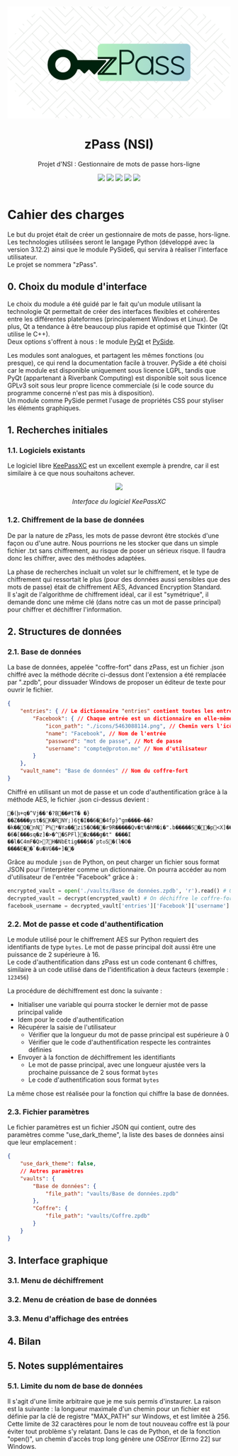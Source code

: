 <img src="./res/banner.png">

<h1 align="center">zPass (NSI)</h1>

<div align="center">
  <p>Projet d'NSI : Gestionnaire de mots de passe hors-ligne</p>
  <img src="https://m3-markdown-badges.vercel.app/stars/9/2/ziadoua/zpass-nsi">
  <img src="https://ziadoua.github.io/m3-Markdown-Badges/badges/Python/python2.svg">
  <img src="https://ziadoua.github.io/m3-Markdown-Badges/badges/JSON/json2.svg">
  <img src="https://ziadoua.github.io/m3-Markdown-Badges/badges/Figma/figma2.svg">
  <img src="https://ziadoua.github.io/m3-Markdown-Badges/badges/Markdown/markdown2.svg">
</div>

<br>

# Cahier des charges

Le but du projet était de créer un gestionnaire de mots de passe, hors-ligne.<br>
Les technologies utilisées seront le langage Python (développé avec la version 3.12.2) ainsi que le module PySide6, qui servira à réaliser l'interface utilisateur.<br>
Le projet se nommera "zPass".

## 0. Choix du module d'interface

Le choix du module a été guidé par le fait qu'un module utilisant la technologie Qt permettait de créer des interfaces flexibles et cohérentes entre les différentes plateformes (principalement Windows et Linux). De plus, Qt  a tendance à être beaucoup plus rapide et optimisé que Tkinter (Qt utilise le C++).<br>
Deux options s'offrent à nous : le module [PyQt](https://www.riverbankcomputing.com/software/pyqt/) et [PySide](https://pypi.org/project/PySide/).<br>

Les modules sont analogues, et partagent les mêmes fonctions (ou presque), ce qui rend la documentation facile à trouver. PySide a été choisi car le module est disponible uniquement sous licence LGPL, tandis que PyQt (appartenant à Riverbank Computing) est disponible soit sous licence GPLv3 soit sous leur propre licence commerciale (si le code source du programme concerné n'est pas mis à disposition).<br>
Un module comme PySide permet l'usage de propriétés CSS pour styliser les éléments graphiques.

## 1. Recherches initiales

### 1.1. Logiciels existants

Le logiciel libre [KeePassXC](https://keepassxc.org/) est un excellent exemple à prendre, car il est similaire à ce que nous souhaitons achever.

<div align="center">
  <img src="https://keepassxc.org/assets/img/screenshots/database_view.png" height="560">
  <p><i>Interface du logiciel KeePassXC</i></p>
</div>

### 1.2. Chiffrement de la base de données

De par la nature de zPass, les mots de passe devront être stockés d'une façon ou d'une autre. Nous pourrions ne les stocker que dans un simple fichier .txt sans chiffrement, au risque de poser un sérieux risque. Il faudra donc les chiffrer, avec des méthodes adaptées.<br>

La phase de recherches incluait un volet sur le chiffrement, et le type de chiffrement qui ressortait le plus (pour des données aussi sensibles que des mots de passe) était de chiffrement AES, Advanced Encryption Standard.<br>
Il s'agit de l'algorithme de chiffrement idéal, car il est "symétrique", il demande donc une même clé (dans notre cas un mot de passe principal) pour chiffrer et déchiffrer l'information.

## 2. Structures de données

### 2.1. Base de données

La base de données, appelée "coffre-fort" dans zPass, est un fichier .json chiffré avec la méthode décrite ci-dessus dont l'extension a été remplacée par ".zpdb", pour dissuader Windows de proposer un éditeur de texte pour ouvrir le fichier.<br>
```json
{
    "entries": { // Le dictionnaire "entries" contient toutes les entrées
        "Facebook": { // Chaque entrée est un dictionnaire en elle-même
            "icon_path": "./icons/5463088114.png", // Chemin vers l'icône
            "name": "Facebook", // Nom de l'entrée
            "password": "mot de passe", // Mot de passe
            "username": "compte@proton.me" // Nom d'utilisateur
        }
    },
    "vault_name": "Base de données" // Nom du coffre-fort
}
```
Chiffré en utilisant un mot de passe et un code d'authentification grâce à la méthode AES, le fichier .json ci-dessus devient :
```
�(խ+q�^Vj��'�?B��#tT� �}��Z����yst�$K�RNY;)6ʈ�I��6��4fp}^gm����~��?�k��Q�nN`P%*�Ya��zi5�O���r9R�����Qv�t%�hM�i�".b�����S��p<X]��~|�6�[���sq�z]�>�^�SPFl}�z���g�t" ����I ��l�C4mF�Q>7H�NbEtig���$�`ptߋS�(ŀ�O�
����E��`�u�VG��+]��
```
Grâce au module `json` de Python, on peut charger un fichier sous format JSON pour l'interpréter comme un dictionnaire. On pourra accéder au nom d'utilisateur de l'entrée "Facebook" grâce à :
```python
encrypted_vault = open('./vaults/Base de données.zpdb', 'r').read() # On charge les données du coffre-fort chiffré
decrypted_vault = decrypt(encrypted_vault) # On déchiffre le coffre-fort et on obtient un dictionnaire avec json.load()
facebook_username = decrypted_vault['entries']['Facebook']['username'] # La variable "facebook_username" contient maintenant le nom d'utilisateur
```

### 2.2. Mot de passe et code d'authentification

Le module utilisé pour le chiffrement AES sur Python requiert des identifiants de type `bytes`. Le mot de passe principal doit aussi être une puissance de 2 supérieure à 16.<br>
Le code d'authentification dans zPass est un code contenant 6 chiffres, similaire à un code utilisé dans de l'identification à deux facteurs (exemple : `123456`)

La procédure de déchiffrement est donc la suivante :
- Initialiser une variable qui pourra stocker le dernier mot de passe principal valide
- Idem pour le code d'authentification
- Récupérer la saisie de l'utilisateur
    - Vérifier que la longueur du mot de passe principal est supérieure à 0
    - Vérifier que le code d'authentification respecte les contraintes définies
- Envoyer à la fonction de déchiffrement les identifiants
    - Le mot de passe principal, avec une longueur ajustée vers la prochaine puissance de 2 sous format `bytes`
    - Le code d'authentification sous format `bytes`

La même chose est réalisée pour la fonction qui chiffre la base de données.

### 2.3. Fichier paramètres

Le fichier paramètres est un fichier JSON qui contient, outre des paramètres comme "use_dark_theme", la liste des bases de données ainsi que leur emplacement :
```json
{
    "use_dark_theme": false,
    // Autres paramètres
    "vaults": {
        "Base de données": {
            "file_path": "vaults/Base de données.zpdb"
        },
        "Coffre": {
            "file_path": "vaults/Coffre.zpdb"
        }
    }
}
```

## 3. Interface graphique

### 3.1. Menu de déchiffrement

### 3.2. Menu de création de base de données

### 3.3. Menu d'affichage des entrées

## 4. Bilan

## 5. Notes supplémentaires

### 5.1. Limite du nom de base de données

Il s'agit d'une limite arbitraire que je me suis permis d'instaurer. La raison est la suivante : la longueur maximale d'un chemin pour un fichier est définie par la clé de registre "MAX_PATH" sur Windows, et est limitée à 256. Cette limite de 32 caractères pour le nom de tout nouveau coffre est là pour éviter tout problème s'y relatant. Dans le cas de Python, et de la fonction "open()", un chemin d'accès trop long génère une *OSError* [Errno 22] sur Windows.